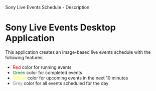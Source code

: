 <!DOCTYPE html>
<html>
<head>

<h>Sony Live Events Schedule - Description</h>
</head>
<body>
<h1>Sony Live Events Desktop Application</h1>

<p>This application creates an image-based live events schedule with the following features:</p>

<ul>
  <li><span style="color: red;">Red</span> color for running events</li>
  <li><span style="color: green;">Green</span> color for completed events</li>
  <li><span style="color: yellow;">Yellow</span> color for upcoming events in the next 10 minutes</li>
  <li><span style="color: grey;">Grey</span> color for all events scheduled for the day</li>
</ul>

</body>
</html>
